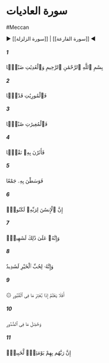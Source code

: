 # سورة العاديات
#Meccan
▶ [[سورة الزلزلة]] | [[سورة القارعة]] ◀
##### 1
<span class="ayah hovertext" data-hover="By the (Steeds) that run, with panting (breath),">بِسْمِ ٱللَّهِ ٱلرَّحْمَٰنِ ٱلرَّحِيمِ وَٱلْعَٰدِيَٰتِ ضَبْحًۭا</span>
##### 2
<span class="ayah hovertext" data-hover="And strike sparks of fire,">فَٱلْمُورِيَٰتِ قَدْحًۭا</span>
##### 3
<span class="ayah hovertext" data-hover="And push home the charge in the morning,">فَٱلْمُغِيرَٰتِ صُبْحًۭا</span>
##### 4
<span class="ayah hovertext" data-hover="And raise the dust in clouds the while,">فَأَثَرْنَ بِهِۦ نَقْعًۭا</span>
##### 5
<span class="ayah hovertext" data-hover="And penetrate forthwith into the midst (of the foe) en masse;-">فَوَسَطْنَ بِهِۦ جَمْعًا</span>
##### 6
<span class="ayah hovertext" data-hover="Truly man is, to his Lord, ungrateful;">إِنَّ ٱلْإِنسَٰنَ لِرَبِّهِۦ لَكَنُودٌۭ</span>
##### 7
<span class="ayah hovertext" data-hover="And to that (fact) he bears witness (by his deeds);">وَإِنَّهُۥ عَلَىٰ ذَٰلِكَ لَشَهِيدٌۭ</span>
##### 8
<span class="ayah hovertext" data-hover="And violent is he in his love of wealth.">وَإِنَّهُۥ لِحُبِّ ٱلْخَيْرِ لَشَدِيدٌ</span>
##### 9
<span class="ayah hovertext" data-hover="Does he not know,- when that which is in the graves is scattered abroad">۞ أَفَلَا يَعْلَمُ إِذَا بُعْثِرَ مَا فِى ٱلْقُبُورِ</span>
##### 10
<span class="ayah hovertext" data-hover="And that which is (locked up) in (human) breasts is made manifest-">وَحُصِّلَ مَا فِى ٱلصُّدُورِ</span>
##### 11
<span class="ayah hovertext" data-hover="That their Lord had been Well-acquainted with them, (even to) that Day?">إِنَّ رَبَّهُم بِهِمْ يَوْمَئِذٍۢ لَّخَبِيرٌۢ</span>
